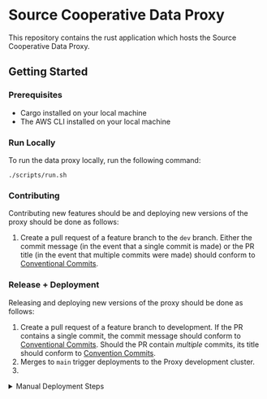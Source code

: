 # Source Cooperative Data Proxy

This repository contains the rust application which hosts the Source Cooperative Data Proxy.

## Getting Started

### Prerequisites

- Cargo installed on your local machine
- The AWS CLI installed on your local machine

### Run Locally

To run the data proxy locally, run the following command:

```
./scripts/run.sh
```

### Contributing

Contributing new features should be and deploying new versions of the proxy should be done as follows:

1. Create a pull request of a feature branch to the `dev` branch. Either the commit message (in the event that a single commit is made) or the PR title (in the event that multiple commits were made) should conform to [Conventional Commits](http://conventionalcommits.org/en/v1.0.0/).

### Release + Deployment

Releasing and deploying new versions of the proxy should be done as follows:

1. Create a pull request of a feature branch to development. If the PR contains a single commit, the commit message should conform to [Conventional Commits](http://conventionalcommits.org/en/v1.0.0/). Should the PR contain _multiple_ commits, its title should conform to [Convention Commits](http://conventionalcommits.org/en/v1.0.0/).
2. Merges to `main` trigger deployments to the Proxy development cluster.
3.

<details>

<summary>Manual Deployment Steps</summary>

> [!WARNING]
> This should only be necessary is extreme circumstances. Use of automated deployments via GitHub Workflows is preferred.

## Deployment

Before you begin the deployment process, ensure that you have the `SOURCE_KEY` environment variable set with the production key.

### Tagging Release

After committing your changes, tag the release and bump the version with the following command:

```
./scripts/tag-release.sh
```

### Building and Pushing Image

To build and push the docker image to ECR, run the following command:

```
./scripts/build-push.sh
```

### Deploying to ECS

To deploy the image to ECS, run the following command:

```
./scripts/deploy.sh
```

### Rolling Back a Deployment

To roll back a deployment, first checkout the code for the version that you want to roll back to. For example:

```
git checkout v0.1.12
```

Next, deploy the version to ECS:

```
./scripts/deploy.sh
```

</details>
